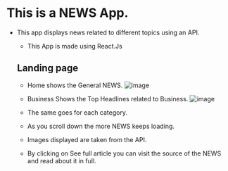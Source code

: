 # This is a NEWS App.
- This app displays news related to different topics using an API.
  - This App is made using React.Js

  ## Landing page
    - Home shows the General NEWS.
    ![image](https://user-images.githubusercontent.com/91516121/210307003-d18aa84d-26dd-4f57-8cb0-74a4f6086399.png)

    - Business Shows the Top Headlines related to Business.
    ![image](https://user-images.githubusercontent.com/91516121/210307096-1e9b16f0-1ebc-4645-b600-440ef6557f61.png)

    - The same goes for each category.
    - As you scroll down the more NEWS keeps loading.
    - Images displayed are taken from the API.
    - By clicking on See full article you can visit the source of the NEWS and read about it in full.
